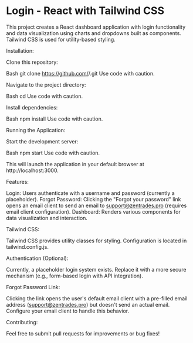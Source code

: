 # Login - React with Tailwind CSS

This project creates a React dashboard application with login functionality and data visualization using charts and dropdowns built as components. Tailwind CSS is used for utility-based styling.

Installation:

Clone this repository:

Bash
git clone https://github.com/<your-username>/<your-repo-name>.git
Use code with caution.

 Navigate to the project directory:

Bash
cd <your-repo-name>
Use code with caution.

 Install dependencies:

Bash
npm install
Use code with caution.

 Running the Application:

Start the development server:

Bash
npm start
Use code with caution.

 This will launch the application in your default browser at http://localhost:3000.

Features:

Login: Users authenticate with a username and password (currently a placeholder).
Forgot Password: Clicking the "Forgot your password" link opens an email client to send an email to support@zentrades.pro (requires email client configuration).
Dashboard: Renders various components for data visualization and interaction.

Tailwind CSS:

Tailwind CSS provides utility classes for styling. Configuration is located in tailwind.config.js.

Authentication (Optional):

Currently, a placeholder login system exists. Replace it with a more secure mechanism (e.g., form-based login with API integration).

Forgot Password Link:

Clicking the link opens the user's default email client with a pre-filled email address (support@zentrades.pro) but doesn't send an actual email. Configure your email client to handle this behavior.

Contributing:

Feel free to submit pull requests for improvements or bug fixes!

